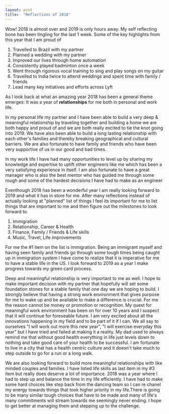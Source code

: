 ```yaml
---
layout: post
title:  "Reflections of 2018"
---
```


Wow! 2018 is almost over and 2019 is only hours away. My self reflecting bone has been tingling for the last 1 week. Some of the key highlights from this year that I am proud of


1. Travelled to Brazil with my partner
1. Planned a wedding with my partner
1. Improved our lives through home automation
1. Consistently played badminton once a week
1. Went through rigorous vocal training to sing and play songs on my guitar
1. Travelled to India twice to attend weddings and spent time with family / friends
1. Lead many key initiatives and efforts across Lyft


As I look back at what an amazing year 2018 has been a general theme emerges: It was a year of **relationships** for me both in personal and work life. 

In my personal life my partner and I have been able to build a very deep & meaningful relationship by traveling together and building a home we are both happy and proud of and we are both really excited to tie the knot going into 2019. We have also been able to build a long lasting relationship with each other's families and thereby breaking geographical and cultural barriers. We are also fortunate to have family and friends who have been very supportive of us in our good and bad times.

In my work life I have had many opportunities to level up by sharing my knowledge and expertise to uplift other engineers like me which has been a very satisfying experience in itself. I am also fortunate to have a great manager who is also the best mentor who has guided me through some rough and some of the hardest decisions I have had to make as an engineer

Eventhough 2018 has been a wonderful year I am really looking forward to 2019 and what it has in store for me. After many reflections instead of actually looking at "planned" list of things I feel its important for me to list things that are important to me and then figure out the milestones to look forward to. 

1. Immigration
1. Relationship, Career & Health
1. Finance, Family / Friends & Life skills
1. Music, Travel, Life improvements

For me the #1 item on the list is immigration. Being an immigrant myself and having seen family and friends go through some tough times being caught up in immigration system I have come to realize that it is imperative for me to have a stable life in the US. I look forward to 2019 as a year I make  progress towards my green card process.

Deep and meaningful relationship is very important to me as well. I hope to make important decision with my partner that hopefully will set some foundation stones for a stable family that one day we are hoping to build. I strongly believe that having a strong work environment that gives purpose for me to wake up and be available to make a difference is crucial. For me the reason cannot be money or promotion or recognition. My quest for meaningful work environment has been on for over 10 years and I suspect that it will continue for foreseable future. I am very excited about all the innovations happening in my field and to be part of it if I can. We all say to ourselves "I will work out more this new year", "I will exercise everyday this year" but I have tried and failed at making it a reality. My dad used to always remind me that without good health everything in life just levels down to nothing and take good care of your health to be successful. I am fortunate to live in a city that has a health centric culture and it doesn't take much to step outside to go for a run or a long walk. 

We are also looking forward to build more meaningful relationships with like minded couples and families. I have listed life skills as last item in my #3 item but really does deserve a lot of importance. 2018 was a year where I had to step up and balance the time in my life efficiently. I have had to make some hard choices like step back from the dancing team so I can re chanel my energy towards things that took higher priority in my life.There is going to be many similar tough choices that have to be made and many of life's many commitments will stream towards me seemingly never ending. I hope to get better at managing them and stepping up to the challenge.

  
  
